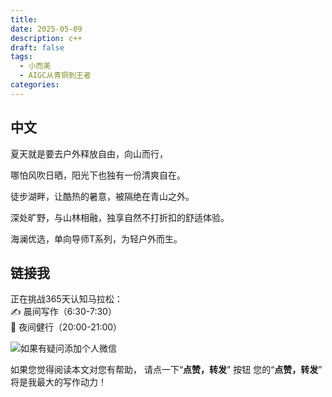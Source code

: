 ```yaml
---
title: 
date: 2025-05-09
description: c++
draft: false
tags:
  - 小而美
  - AIGC从青铜到王者
categories:
---
```




## 中文

夏天就是要去户外释放自由，向山而行，

哪怕风吹日晒，阳光下也独有一份清爽自在。

徒步湖畔，让酷热的暑意，被隔绝在青山之外。

深处旷野，与山林相融，独享自然不打折扣的舒适体验。

海澜优选，单向导师T系列，为轻户外而生。





## 链接我

正在挑战365天认知马拉松：  
✍️ 晨间写作（6:30-7:30）   
🏃 夜间健行（20:00-21:00）


![如果有疑问添加个人微信](https://money-1256465252.cos.ap-beijing.myqcloud.com/2025/20250331222159.png)


如果您觉得阅读本文对您有帮助， 
请点一下“**点赞，转发**” 按钮
 您的“**点赞，转发**” 将是我最大的写作动力！







